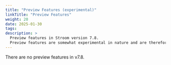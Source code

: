 ```yaml
---
title: "Preview Features (experimental)"
linkTitle: "Preview Features"
weight: 20
date: 2025-01-30
tags: 
description: >
  Preview features in Stroom version 7.8.
  Preview features are somewhat experimental in nature and are therefore subject to breaking changes in future releases.
---
```


There are no preview features in v7.8.
